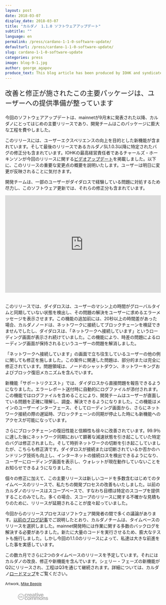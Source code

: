 ```yaml
---
layout: post
date: 2018-03-07
display_date: 2018-03-07
title: "カルダノ　1.1.0 ソフトウェアアップデート"
subtitle: ""
language: en
permalink: /press/cardano-1-1-0-software-update/
defaulturl: /press/cardano-1-1-0-software-update/
slug: cardano-1-1-0-software-update
categories: press
image: blog-9-1.jpg
author: george_agapov
produce_text: This blog article has been produced by IOHK and syndicated by Cardano Foundation for wider distribution.
---
```


<p style="font-size: 22px;">改善と修正が施されたこの主要パッケージは、ユーザーへの提供準備が整っています</p>

今回のソフトウェアアップデートは、mainnetが9月末に発表された以降、カルダノにとってはじめの主要リリースであり、開発チームはこのパッケージに膨大な工程を費やしました。<!--break-->

このリリースには、ユーザーエクスペリエンスの向上を目的とした新機能が含まれています。そして最後のリリースであるカルダノSL1.0.3以降に特定されたバグの修正分も含まれています。IOHKの最高経営責任者であるチャールズ・ホーキンソンが今回のリリースに関する[ビデオアップデート](https://www.pscp.tv/w/1dRJZeyZOagGB)を掲載しました。以下に、このリリースの重要な変更点の概要を説明いたします。ユーザーは明日に変更が反映されることに気付きます。

開発チームは、一部のユーザーがダイダロスで経験している問題に対処するため尽力し、このソフトウェア更新では、それらの修正分も含まれています。

<div class="videoframe">
  <iframe width="100%" height="315" src="https://www.youtube.com/embed/GLciKKGPeTg" frameborder="0" allowfullscreen=""></iframe>
</div>

このリリースでは、ダイダロスは、ユーザーのマシン上の時間がグローバルタイムと同期していない状態を検出し、その問題の解決をユーザーに求めるエラーメッセージを表示させます。この機能の追加前には、20秒以上の時間差があった場合、カルダノノードは、ネットワークに接続してブロックチェーンを検証できませんでしたし、ダイダロスは、「ネットワークへ接続しています」というローディング画面が表示され続けていました。この機能により、時差の問題によるローディング画面が保持されるというユーザーの問題を解消しました。

「ネットワークへ接続しています」の画面で立ち往生しているユーザーの他の例に関しても修正を施しました。この案件に関連した問題は、部分的または完全に修正されています。問題領域は、ノードのシャットダウン、ネットワーキングおよびブロック復旧メカニズムを含んでいます。

新機能「サポートリクエスト」では、ダイダロスから直接問題を報告できるようになりました。エラーレポート送付時に自動的にログファイルが添付されます。この機能ではログファイルを含めることにより、開発チームはユーザーが直面している問題を正確に理解し、調査、解決できるようになりました。この機能はメインのユーザーインターフェース、そしてローディング画面から、さらにネットワーク接続の際の遅延時、ブロックチェーンの同期が停止した時にも新機能へのアクセスが可能になっています。

さらにブロックチェーンの復旧性能と信頼性も徐々に改善されています。99.9％に達した後にネットワーク同期において顕著な減速状態を引き起こしていた特定のバグは修正されました。そして時折ネットワークの切断を引き起こしていましたが、こちらも修正済です。ダイダロスが接続または切断されているか否かのハンドリング技術も向上し、インターネットの接続ロスを検出できるようになり、ユーザーにローディング画面を表示し、ウォレットが現在動作していないことをお知らせできるようになりました。

個々の修正に加えて、この主要リリースは新しいコードを多数含むはじめてのタイムベースのリリースで、私たちの開発プロセスの改善もいたしました。以前のカルダノのリリースはスコープベースで、すなわち目標は特定のスコープを提供することのみでした。多くの場合、スコープのリリースに関する不確かな見積もりのために、リリースが延期されることが度々起っていました。

今回からのリリースプロセスはソフトウェア開発者の間で多くの議論があります。[以前のブログ記事](https://cardanofoundation.org/ja/press/what-is-our-release-strategy-for-cardano/)でご説明したとおり、カルダノチームは、タイムベースのリリースを選択しました。mainnet開発時には作業に関する多数のバックログを解決する必要がありました。新たに大量のコードを実行させるため、膨大なテストも施行しました。しかし今回の1.1.0のリリースによって、私達は大きな前進をした事を実感しています。

この数カ月でさらに2つのタイムベースのリリースを予定しています。それにはカルダノの改良、修正や新機能を含んでいます。シェリー・フェーズの新機能がQ2にリリースされ、工程はQ3を通じて継続されます。詳細については、カルダノ[ロードマップ](https://cardanoroadmap.com/jp/)をご覧ください。

<small>
  Artwork, 
  <a href="https://creativecommons.org/licenses/by/4.0/" title="Creative Commons" target="_blank">
    <i class="fa fa-creative-commons" aria-hidden="true"></i>
  </a>
  <a href="http://www.beeple-crap.com" target="_blank">Mike Beeple</a>
</small>

<figure class="alignleft">
  <img src="/images/blog/blog-8-7.png" alt="Alfred and Yvonne" width="100" height="">
</figure>

<style type="text/css">
  .videoframe {
    position: relative;
    padding-top: 0px;
    margin-bottom: 30px;
  }
</style>
